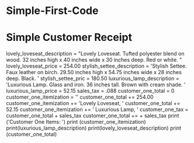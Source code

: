 # Simple-First-Code
# Simple Customer Receipt 
lovely_loveseat_description = "Lovely Loveseat. Tufted polyester blend on wood. 32 inches high x 40 inches wide x 30 inches deep. Red or white. "
lovely_loveseat_price = 254.00
stylish_settee_description = 'Stylish Settee. Faux leather on birch. 29.50 inches high x 54.75 inches wide x 28 inches deep. Black. '
stylish_settee_pric = 180.50
luxurious_lamp_description = 'Luxurious Lamp. Glass and iron. 36 inches tall. Brown with cream shade. '
luxurious_lamp_price = 52.15
sales_tax = .088
customer_one_total = 0
customer_one_itemization = ''
customer_one_total += 254.00
customer_one_itemization += 'Lovely Loveseat, '
customer_one_total += 52.15
customer_one_itemization += ' Luxurious Lamp, '
customer_one_tax = customer_one_total + sales_tax
customer_one_total += + sales_tax
print ('Customer One Items: ')
print (customer_one_itemization)
print(luxurious_lamp_description)
print(lovely_loveseat_description)
print (customer_one_total)
